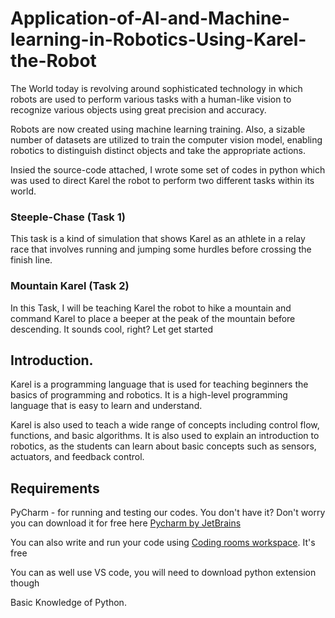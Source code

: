 # Application-of-AI-and-Machine-learning-in-Robotics-Using-Karel-the-Robot
The World today is revolving around sophisticated technology in which robots are used to perform various tasks with a human-like vision to recognize various objects using great precision and accuracy.

Robots are now created using machine learning training. Also, a sizable number of datasets are utilized to train the computer vision model, enabling robotics to distinguish distinct objects and take the appropriate actions.

Insied the source-code attached, I wrote some set of codes in python which was used to direct Karel the robot to perform two different tasks within its world.

### Steeple-Chase (Task 1)
This task is a kind of simulation that shows Karel as an athlete in a relay race that involves running and jumping some hurdles before crossing the finish line.

### Mountain Karel (Task 2)
In this Task, I will be teaching Karel the robot to hike a mountain and command Karel to place a beeper at the peak of the mountain before descending. It sounds cool, right? Let get started

## Introduction.

Karel is a programming language that is used for teaching beginners the basics of programming and robotics. It is a high-level programming language that is easy to learn and understand.

Karel is also used to teach a wide range of concepts including control flow, functions, and basic algorithms. It is also used to explain an introduction to robotics, as the students can learn about basic concepts such as sensors, actuators, and feedback control.

## Requirements

PyCharm - for running and testing our codes. You don't have it? Don't worry you can download it for free here [Pycharm by JetBrains]

You can also write and run your code using [Coding rooms workspace]. It's free

You can as well use VS code, you will need to download python extension though

Basic Knowledge of Python.


[Pycharm by JetBrains]: https://www.jetbrains.com/pycharm/download/
[Coding rooms workspace]: https://app.codingrooms.com/w/BbcgN5dmOEYi
